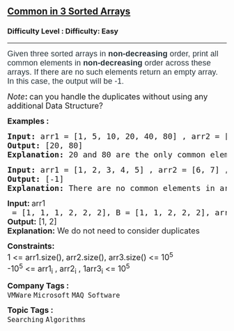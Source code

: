 <h2><a href="https://www.geeksforgeeks.org/problems/common-elements1132/1?page=3&sortBy=submissions">Common in 3 Sorted Arrays</a></h2><h3>Difficulty Level : Difficulty: Easy</h3><hr><div class="problems_problem_content__Xm_eO"><p><span style="box-sizing: border-box; margin: 0px; padding: 0px; border: 0px; font-size: 18px; vertical-align: baseline; color: #273239; font-family: Nunito, sans-serif; letter-spacing: 0.162px; background-color: #ffffff;">Given three sorted arrays in&nbsp;</span><strong style="box-sizing: border-box; margin: 0px; padding: 0px; border: 0px; font-size: 18px; vertical-align: baseline; color: #273239; font-family: Nunito, sans-serif; letter-spacing: 0.162px; background-color: #ffffff;"><strong style="box-sizing: border-box; margin: 0px; padding: 0px; border: 0px; vertical-align: baseline;">non-decreasing</strong></strong><span style="box-sizing: border-box; margin: 0px; padding: 0px; border: 0px; font-size: 18px; vertical-align: baseline; color: #273239; font-family: Nunito, sans-serif; letter-spacing: 0.162px; background-color: #ffffff;">&nbsp;order, print all common elements in&nbsp;</span><strong style="box-sizing: border-box; margin: 0px; padding: 0px; border: 0px; font-size: 18px; vertical-align: baseline; color: #273239; font-family: Nunito, sans-serif; letter-spacing: 0.162px; background-color: #ffffff;"><strong style="box-sizing: border-box; margin: 0px; padding: 0px; border: 0px; vertical-align: baseline;">non-decreasing</strong></strong><span style="box-sizing: border-box; margin: 0px; padding: 0px; border: 0px; font-size: 18px; vertical-align: baseline; color: #273239; font-family: Nunito, sans-serif; letter-spacing: 0.162px; background-color: #ffffff;">&nbsp;order across these arrays. If there are no such elements return an empty array. In this case, the output will be -1.</span></p>
<p><span style="font-size: 18px;"><em>Note</em><strong>:&nbsp;</strong></span><span style="font-size: 18px;">can you handle the duplicates without using any additional Data Structure?</span></p>
<p><strong><span style="font-size: 18px;">Examples :</span></strong></p>
<pre><span style="font-size: 18px;"><strong>Input: </strong>arr1 = [1, 5, 10, 20, 40, 80] , arr2 = [6, 7, 20, 80, 100] , arr3 = [3, 4, 15, 20, 30, 70, 80, 120]
<strong>Output:</strong> [20, 80]
<strong>Explanation:</strong> 20 and 80 are the only common elements in arr, brr and crr.</span></pre>
<pre><span style="font-size: 18px;"><strong>Input: </strong>arr1 = [1, 2, 3, 4, 5] , arr2 = [6, 7] , arr3 = [8,9,10]
<strong>Output:</strong> [-1]
<strong>Explanation:</strong> There are no common elements in arr, brr and crr.</span></pre>
<pre><span style="font-size: 18px;"><strong style="color: #222222; text-wrap: wrap; font-family: -apple-system, BlinkMacSystemFont, 'Segoe UI', Roboto, Oxygen, Ubuntu, Cantarell, 'Open Sans', 'Helvetica Neue', sans-serif;">Input: </strong><span style="color: #222222; text-wrap: wrap; font-family: -apple-system, BlinkMacSystemFont, 'Segoe UI', Roboto, Oxygen, Ubuntu, Cantarell, 'Open Sans', 'Helvetica Neue', sans-serif;">arr1</span> = [1, 1, 1, 2, 2, 2], B = [1, 1, 2, 2, 2], arr3 = [1, 1, 1, 1, 2, 2, 2, 2]<br><strong style="color: #222222; text-wrap: wrap; font-family: -apple-system, BlinkMacSystemFont, 'Segoe UI', Roboto, Oxygen, Ubuntu, Cantarell, 'Open Sans', 'Helvetica Neue', sans-serif;">Output:</strong><span style="background-color: #ffffff; color: #222222; text-wrap: wrap; font-family: -apple-system, BlinkMacSystemFont, 'Segoe UI', Roboto, Oxygen, Ubuntu, Cantarell, 'Open Sans', 'Helvetica Neue', sans-serif;"> [1, 2]<br></span></span><strong style="color: #222222; text-wrap: wrap; font-size: 18px; font-family: -apple-system, BlinkMacSystemFont, 'Segoe UI', Roboto, Oxygen, Ubuntu, Cantarell, 'Open Sans', 'Helvetica Neue', sans-serif;">Explanation:</strong><span style="background-color: #ffffff; color: #222222; text-wrap: wrap; font-size: 18px; font-family: -apple-system, BlinkMacSystemFont, 'Segoe UI', Roboto, Oxygen, Ubuntu, Cantarell, 'Open Sans', 'Helvetica Neue', sans-serif;"> We do not need to consider duplicates</span></pre>
<p><span style="font-size: 18px;"><strong>Constraints:</strong><br>1 &lt;= arr1.size(), arr2.size(), arr3.size() &lt;= 10<sup>5</sup><br>-10<sup>5</sup> &lt;= arr1<sub>i</sub> , arr2<sub>i</sub> , 1arr3<sub>i</sub> &lt;= 10<sup>5</sup><br></span></p></div><p><span style=font-size:18px><strong>Company Tags : </strong><br><code>VMWare</code>&nbsp;<code>Microsoft</code>&nbsp;<code>MAQ Software</code>&nbsp;<br><p><span style=font-size:18px><strong>Topic Tags : </strong><br><code>Searching</code>&nbsp;<code>Algorithms</code>&nbsp;